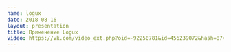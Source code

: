 ```yaml
---
name: logux
date: 2018-08-16
layout: presentation
title: Применение Logux
video: https://vk.com/video_ext.php?oid=-92250781&id=456239072&hash=874df1462b79d3c2&hd=2
---
```

